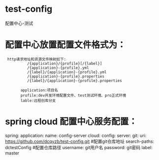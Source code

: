 # test-config
配置中心-测试

# 配置中心放置配置文件格式为：
     http请求地址和资源文件映射如下:
              /{application}/{profile}[/{label}]
              /{application}-{profile}.yml
              /{label}/{application}-{profile}.yml
              /{application}-{profile}.properties
              /{label}/{application}-{profile}.properties
              
           application:项目名
           profile:dev开发环境配置文件、test测试环境、pro正式环境
           lable:远程创库分支
           
# spring cloud 配置中心服务配置：

spring:
  application:
    name: config-server
  cloud:
    config:
      server:
        git:
          uri: https://github.com/dcqyzb/test-config.git #配置git仓库地址
          search-paths: dctestConfig  #配置仓库路径
          username: git用户名
          password: git密码
      label: master

